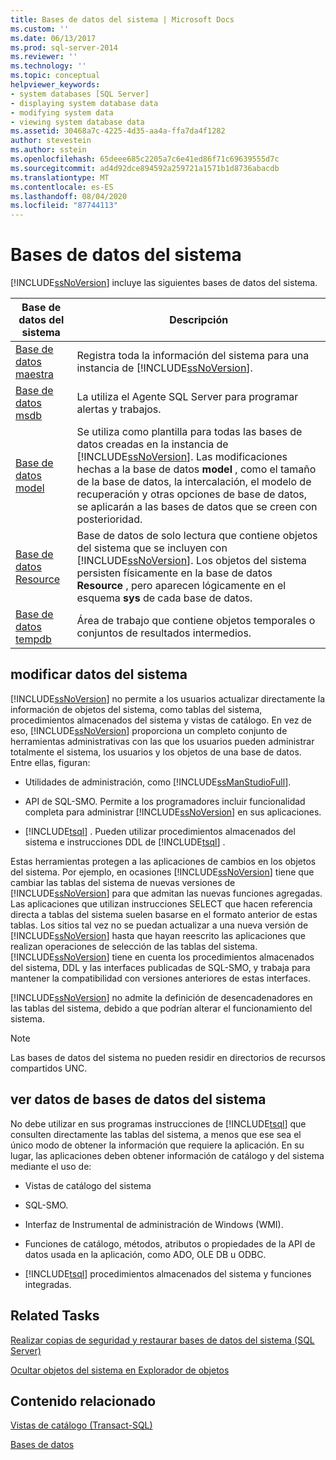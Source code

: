 ```yaml
---
title: Bases de datos del sistema | Microsoft Docs
ms.custom: ''
ms.date: 06/13/2017
ms.prod: sql-server-2014
ms.reviewer: ''
ms.technology: ''
ms.topic: conceptual
helpviewer_keywords:
- system databases [SQL Server]
- displaying system database data
- modifying system data
- viewing system database data
ms.assetid: 30468a7c-4225-4d35-aa4a-ffa7da4f1282
author: stevestein
ms.author: sstein
ms.openlocfilehash: 65deee685c2205a7c6e41ed86f71c69639555d7c
ms.sourcegitcommit: ad4d92dce894592a259721a1571b1d8736abacdb
ms.translationtype: MT
ms.contentlocale: es-ES
ms.lasthandoff: 08/04/2020
ms.locfileid: "87744113"
---
```

# <a name="system-databases"></a>Bases de datos del sistema
  [!INCLUDE[ssNoVersion](../../includes/ssnoversion-md.md)] incluye las siguientes bases de datos del sistema.  
  
|Base de datos del sistema|Descripción|  
|---------------------|-----------------|  
|[Base de datos maestra](master-database.md)|Registra toda la información del sistema para una instancia de [!INCLUDE[ssNoVersion](../../includes/ssnoversion-md.md)].|  
|[Base de datos msdb](msdb-database.md)|La utiliza el Agente SQL Server para programar alertas y trabajos.|  
|[Base de datos model](model-database.md)|Se utiliza como plantilla para todas las bases de datos creadas en la instancia de [!INCLUDE[ssNoVersion](../../includes/ssnoversion-md.md)]. Las modificaciones hechas a la base de datos **model** , como el tamaño de la base de datos, la intercalación, el modelo de recuperación y otras opciones de base de datos, se aplicarán a las bases de datos que se creen con posterioridad.|  
|[Base de datos Resource](resource-database.md)|Base de datos de solo lectura que contiene objetos del sistema que se incluyen con [!INCLUDE[ssNoVersion](../../includes/ssnoversion-md.md)]. Los objetos del sistema persisten físicamente en la base de datos **Resource** , pero aparecen lógicamente en el esquema **sys** de cada base de datos.|  
|[Base de datos tempdb](tempdb-database.md)|Área de trabajo que contiene objetos temporales o conjuntos de resultados intermedios.|  
  
## <a name="modifying-system-data"></a>modificar datos del sistema  
 [!INCLUDE[ssNoVersion](../../includes/ssnoversion-md.md)] no permite a los usuarios actualizar directamente la información de objetos del sistema, como tablas del sistema, procedimientos almacenados del sistema y vistas de catálogo. En vez de eso, [!INCLUDE[ssNoVersion](../../includes/ssnoversion-md.md)] proporciona un completo conjunto de herramientas administrativas con las que los usuarios pueden administrar totalmente el sistema, los usuarios y los objetos de una base de datos. Entre ellas, figuran:  
  
-   Utilidades de administración, como [!INCLUDE[ssManStudioFull](../../includes/ssmanstudiofull-md.md)].  
  
-   API de SQL-SMO. Permite a los programadores incluir funcionalidad completa para administrar [!INCLUDE[ssNoVersion](../../includes/ssnoversion-md.md)] en sus aplicaciones.  
  
-   [!INCLUDE[tsql](../../includes/tsql-md.md)] . Pueden utilizar procedimientos almacenados del sistema e instrucciones DDL de [!INCLUDE[tsql](../../includes/tsql-md.md)] .  
  
 Estas herramientas protegen a las aplicaciones de cambios en los objetos del sistema. Por ejemplo, en ocasiones [!INCLUDE[ssNoVersion](../../includes/ssnoversion-md.md)] tiene que cambiar las tablas del sistema de nuevas versiones de [!INCLUDE[ssNoVersion](../../includes/ssnoversion-md.md)] para que admitan las nuevas funciones agregadas. Las aplicaciones que utilizan instrucciones SELECT que hacen referencia directa a tablas del sistema suelen basarse en el formato anterior de estas tablas. Los sitios tal vez no se puedan actualizar a una nueva versión de [!INCLUDE[ssNoVersion](../../includes/ssnoversion-md.md)] hasta que hayan reescrito las aplicaciones que realizan operaciones de selección de las tablas del sistema. [!INCLUDE[ssNoVersion](../../includes/ssnoversion-md.md)] tiene en cuenta los procedimientos almacenados del sistema, DDL y las interfaces publicadas de SQL-SMO, y trabaja para mantener la compatibilidad con versiones anteriores de estas interfaces.  
  
 [!INCLUDE[ssNoVersion](../../includes/ssnoversion-md.md)] no admite la definición de desencadenadores en las tablas del sistema, debido a que podrían alterar el funcionamiento del sistema.  
  
> [!NOTE]  
>  Las bases de datos del sistema no pueden residir en directorios de recursos compartidos UNC.  
  
## <a name="viewing-system-database-data"></a>ver datos de bases de datos del sistema  
 No debe utilizar en sus programas instrucciones de [!INCLUDE[tsql](../../includes/tsql-md.md)] que consulten directamente las tablas del sistema, a menos que ese sea el único modo de obtener la información que requiere la aplicación. En su lugar, las aplicaciones deben obtener información de catálogo y del sistema mediante el uso de:  
  
-   Vistas de catálogo del sistema  
  
-   SQL-SMO.  
  
-   Interfaz de Instrumental de administración de Windows (WMI).  
  
-   Funciones de catálogo, métodos, atributos o propiedades de la API de datos usada en la aplicación, como ADO, OLE DB u ODBC.  
  
-   [!INCLUDE[tsql](../../includes/tsql-md.md)] procedimientos almacenados del sistema y funciones integradas.  
  
## <a name="related-tasks"></a>Related Tasks  
 [Realizar copias de seguridad y restaurar bases de datos del sistema &#40;SQL Server&#41;](../backup-restore/back-up-and-restore-of-system-databases-sql-server.md)  
  
 [Ocultar objetos del sistema en Explorador de objetos](../../ssms/object/object-explorer.md)  
  
## <a name="related-content"></a>Contenido relacionado  
 [Vistas de catálogo &#40;Transact-SQL&#41;](/sql/relational-databases/system-catalog-views/catalog-views-transact-sql)  
  
 [Bases de datos](databases.md)  
  
  
